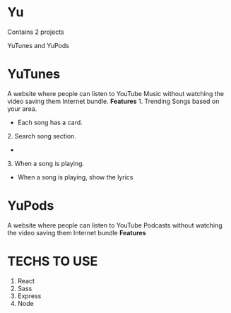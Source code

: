 # Yu
<p>Contains 2 projects</p>
<p> YuTunes and YuPods </p>
<h1>YuTunes</h1>
A website where people can listen to YouTube Music without watching the video saving them Internet bundle.
<b>Features</b>
1. Trending Songs based on your area.
<ul>
<li>Each song has a card.</li>

</ul>
2. Search song section.
<ul>
<li></li>

</ul>
3. When a song is playing.
<ul>
<li>When a song is playing, show the lyrics</li>

</ul>

<h1> YuPods</h1>
A website where people can listen to YouTube Podcasts without watching the video saving them Internet bundle
<b>Features</b>

<h1>TECHS TO USE</h1>

1. React
2. Sass
3. Express
4. Node